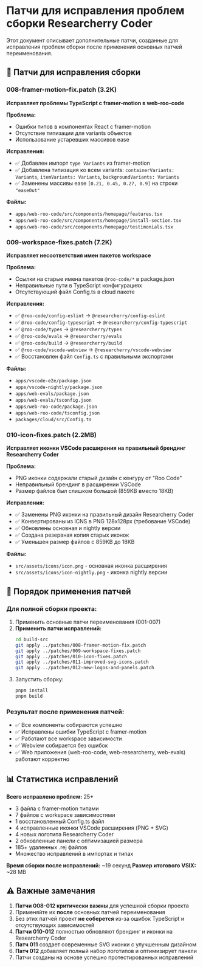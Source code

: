 # Патчи для исправления проблем сборки Researcherry Coder

Этот документ описывает дополнительные патчи, созданные для исправления проблем сборки после применения основных патчей переименования.

## 🔧 Патчи для исправления сборки

### 008-framer-motion-fix.patch (3.2K)

**Исправляет проблемы TypeScript с framer-motion в web-roo-code**

**Проблема:**

- Ошибки типов в компонентах React с framer-motion
- Отсутствие типизации для variants объектов
- Использование устаревших массивов ease

**Исправления:**

- ✅ Добавлен импорт `type Variants` из framer-motion
- ✅ Добавлена типизация ко всем variants: `containerVariants: Variants`, `itemVariants: Variants`, `backgroundVariants: Variants`
- ✅ Заменены массивы ease `[0.21, 0.45, 0.27, 0.9]` на строки `"easeOut"`

**Файлы:**

- `apps/web-roo-code/src/components/homepage/features.tsx`
- `apps/web-roo-code/src/components/homepage/install-section.tsx`
- `apps/web-roo-code/src/components/homepage/testimonials.tsx`

### 009-workspace-fixes.patch (7.2K)

**Исправляет несоответствия имен пакетов workspace**

**Проблема:**

- Ссылки на старые имена пакетов `@roo-code/*` в package.json
- Неправильные пути в TypeScript конфигурациях
- Отсутствующий файл Config.ts в cloud пакете

**Исправления:**

- ✅ `@roo-code/config-eslint` → `@researcherry/config-eslint`
- ✅ `@roo-code/config-typescript` → `@researcherry/config-typescript`
- ✅ `@roo-code/types` → `@researcherry/types`
- ✅ `@roo-code/evals` → `@researcherry/evals`
- ✅ `@roo-code/build` → `@researcherry/build`
- ✅ `@roo-code/vscode-webview` → `@researcherry/vscode-webview`
- ✅ Восстановлен файл `Config.ts` с правильными экспортами

**Файлы:**

- `apps/vscode-e2e/package.json`
- `apps/vscode-nightly/package.json`
- `apps/web-evals/package.json`
- `apps/web-evals/tsconfig.json`
- `apps/web-roo-code/package.json`
- `apps/web-roo-code/tsconfig.json`
- `packages/cloud/src/Config.ts`

### 010-icon-fixes.patch (2.2MB)

**Исправляет иконки VSCode расширения на правильный брендинг Researcherry Coder**

**Проблема:**

- PNG иконки содержали старый дизайн с кенгуру от "Roo Code"
- Неправильный брендинг в расширении VSCode
- Размер файлов был слишком большой (859KB вместо 18KB)

**Исправления:**

- ✅ Заменены PNG иконки на правильный дизайн Researcherry Coder
- ✅ Конвертированы из ICNS в PNG 128x128px (требование VSCode)
- ✅ Обновлены основная и nightly версии
- ✅ Создана резервная копия старых иконок
- ✅ Уменьшен размер файлов с 859KB до 18KB

**Файлы:**

- `src/assets/icons/icon.png` - основная иконка расширения
- `src/assets/icons/icon-nightly.png` - иконка nightly версии

## 🚀 Порядок применения патчей

### Для полной сборки проекта:

1. Применить основные патчи переименования (001-007)
2. **Применить патчи исправлений:**
    ```bash
    cd build-src
    git apply ../patches/008-framer-motion-fix.patch
    git apply ../patches/009-workspace-fixes.patch
    git apply ../patches/010-icon-fixes.patch
    git apply ../patches/011-improved-svg-icons.patch
    git apply ../patches/012-new-logos-and-panels.patch
    ```
3. Запустить сборку:
    ```bash
    pnpm install
    pnpm build
    ```

### Результат после применения патчей:

- ✅ Все компоненты собираются успешно
- ✅ Исправлены ошибки TypeScript с framer-motion
- ✅ Работают все workspace зависимости
- ✅ Webview собирается без ошибок
- ✅ Web приложения (web-roo-code, web-researcherry, web-evals) работают корректно

## 📊 Статистика исправлений

**Всего исправлено проблем:** 25+

- 3 файла с framer-motion типами
- 7 файлов с workspace зависимостями
- 1 восстановленный Config.ts файл
- 4 исправленные иконки VSCode расширения (PNG + SVG)
- 4 новых логотипа Researcherry Coder
- 2 обновленные панели с оптимизацией размера
- 185+ удаленных .rej файлов
- Множество исправлений в импортах и типах

**Время сборки после исправлений:** ~19 секунд
**Размер итогового VSIX:** ~28 MB

## ⚠️ Важные замечания

1. **Патчи 008-012 критически важны** для успешной сборки проекта
2. Применяйте их **после** основных патчей переименования
3. Без этих патчей проект **не соберется** из-за ошибок TypeScript и отсутствующих зависимостей
4. **Патчи 010-012** полностью обновляют брендинг и иконки на Researcherry Coder
5. **Патч 011** создает современные SVG иконки с улучшенным дизайном
6. **Патч 012** добавляет полный набор логотипов и оптимизирует панели
7. Патчи созданы на основе успешно протестированных исправлений

